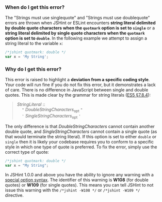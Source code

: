 <!---
{
    "titles": [
        "Strings must use {a}quote",
        "W108",
        "W109"
    ],
    "slugs": [
        "strings-must-use-singlequote",
        "strings-must-use-doublequote",
        "w108",
        "w109"
    ],
    "linters": [
        "jshint",
        "eslint"
    ],
    "author": "jallardice"
}
-->

### When do I get this error?

The "Strings must use singlequote" and "Strings must use doublequote" errors are
thrown when JSHint or ESLint encounters **string literal delimited by double
quote characters when the `quotmark` option is set to `single`** or a **string
literal delimited by single quote characters when the `quotmark` option is set
to `double`**.  In the following example we attempt to assign a string literal
to the variable `x`:

<!---
{
    "linter": "jshint"
}
-->
```javascript
/*jshint quotmark: double */
var x = 'My String';
```

### Why do I get this error?

This error is raised to highlight a **deviation from a specific coding style**.
Your code will run fine if you do not fix this error, but it demonstrates a lack
of care. There is no difference in JavaScript between single and double quotes.
This is made clear by the grammar for string literals ([ES5
&sect;7.8.4][es5-7.8.4]):

> *StringLiteral* ::<br>
> &nbsp;&nbsp;&nbsp;&nbsp;`"` *DoubleStringCharacters*<sub>opt</sub> `"`<br>
> &nbsp;&nbsp;&nbsp;&nbsp;`'` *SingleStringCharacters*<sub>opt</sub> `'`

The only difference is that *DoubleStringCharacters* cannot contain another
double quote, and *SingleStringCharacters* cannot contain a single quote (as
that would terminate the string literal). If this option is set to either
`double` or `single` then it is likely your codebase requires you to conform to
a specific style in which one type of quote is preferred. To fix the error,
simply use the correct type of quote:

<!---
{
    "linter": "jshint"
}
-->
```javascript
/*jshint quotmark: double */
var x = "My String";
```

In JSHint 1.0.0 and above you have the ability to ignore any warning with a
[special option syntax][jshintopts]. The identifier of this warning is **W108**
(for double quotes) or **W109** (for single quotes). This means you can tell
JSHint to not issue this warning with the `/*jshint -W108 */` or `/*jshint -W109
*/` directive.

[es5-7.8.4]: http://es5.github.io/#x7.8.4
[jshintopts]: http://jshint.com/docs/#options
